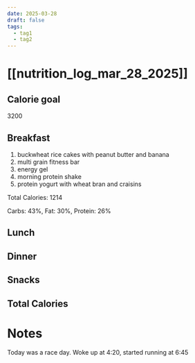 ```yaml
---
date: 2025-03-28
draft: false
tags:
  - tag1
  - tag2
---
```

# [[nutrition_log_mar_28_2025]]

## Calorie goal
3200

## Breakfast
1. buckwheat rice cakes with peanut butter and banana
2. multi grain fitness bar
3. energy gel
4. morning protein shake
5. protein yogurt with wheat bran and craisins

Total Calories: 1214

Carbs: 43%, Fat: 30%, Protein: 26%

## Lunch

## Dinner

## Snacks

## Total Calories

# Notes
Today was a race day. Woke up at 4:20, started running at 6:45
